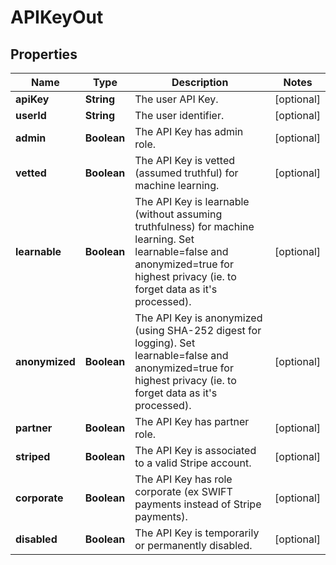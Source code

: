 
# APIKeyOut

## Properties
Name | Type | Description | Notes
------------ | ------------- | ------------- | -------------
**apiKey** | **String** | The user API Key. |  [optional]
**userId** | **String** | The user identifier. |  [optional]
**admin** | **Boolean** | The API Key has admin role. |  [optional]
**vetted** | **Boolean** | The API Key is vetted (assumed truthful) for machine learning. |  [optional]
**learnable** | **Boolean** | The API Key is learnable (without assuming truthfulness) for machine learning. Set learnable&#x3D;false and anonymized&#x3D;true for highest privacy (ie. to forget data as it&#39;s processed). |  [optional]
**anonymized** | **Boolean** | The API Key is anonymized (using SHA-252 digest for logging). Set learnable&#x3D;false and anonymized&#x3D;true for highest privacy (ie. to forget data as it&#39;s processed). |  [optional]
**partner** | **Boolean** | The API Key has partner role. |  [optional]
**striped** | **Boolean** | The API Key is associated to a valid Stripe account. |  [optional]
**corporate** | **Boolean** | The API Key has role corporate (ex SWIFT payments instead of Stripe payments). |  [optional]
**disabled** | **Boolean** | The API Key is temporarily or permanently disabled. |  [optional]



